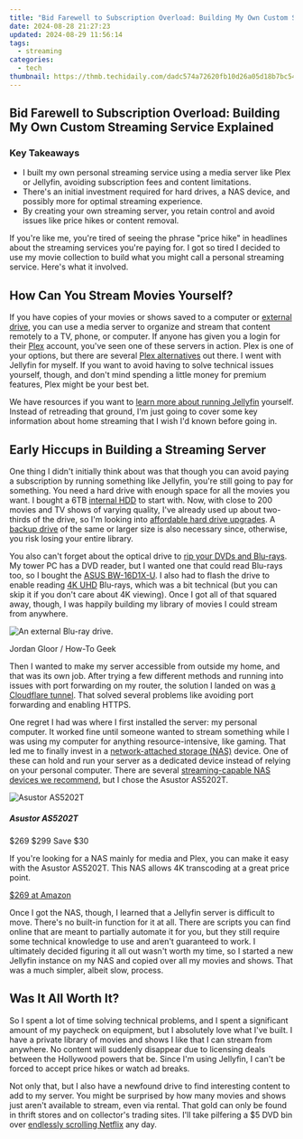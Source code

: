 ```yaml
---
title: "Bid Farewell to Subscription Overload: Building My Own Custom Streaming Service Explained"
date: 2024-08-28 21:27:23
updated: 2024-08-29 11:56:14
tags:
  - streaming
categories:
  - tech
thumbnail: https://thmb.techidaily.com/dadc574a72620fb10d26a05d18b7bc541d4008da38e3f5b8b4a33a2f717ba587.jpg
---
```


## Bid Farewell to Subscription Overload: Building My Own Custom Streaming Service Explained

### Key Takeaways

* I built my own personal streaming service using a media server like Plex or Jellyfin, avoiding subscription fees and content limitations.
* There's an initial investment required for hard drives, a NAS device, and possibly more for optimal streaming experience.
* By creating your own streaming server, you retain control and avoid issues like price hikes or content removal.

 If you're like me, you're tired of seeing the phrase "price hike" in headlines about the streaming services you're paying for. I got so tired I decided to use my movie collection to build what you might call a personal streaming service. Here's what it involved.

##  How Can You Stream Movies Yourself?

 If you have copies of your movies or shows saved to a computer or [external drive](https://facebook-videos.techidaily.com/updated-in-2024-how-to-engage-fans-through-real-time-streams-mobile-edition/), you can use a media server to organize and stream that content remotely to a TV, phone, or computer. If anyone has given you a login for their [Plex](https://network-issues.techidaily.com/instantly-eradicate-playback-problems/) account, you've seen one of these servers in action. Plex is one of your options, but there are several [Plex alternatives](https://win-answers.techidaily.com/effective-remedies-for-unresponsive-qbittorrent-torrents/) out there. I went with Jellyfin for myself. If you want to avoid having to solve technical issues yourself, though, and don't mind spending a little money for premium features, Plex might be your best bet.

 We have resources if you want to [learn more about running Jellyfin](https://extra-approaches.techidaily.com/iphone-tricks-to-embrace-cameras-motion-artistry-for-2024/) yourself. Instead of retreading that ground, I'm just going to cover some key information about home streaming that I wish I'd known before going in.

##  Early Hiccups in Building a Streaming Server

 One thing I didn't initially think about was that though you can avoid paying a subscription by running something like Jellyfin, you're still going to pay for something. You need a hard drive with enough space for all the movies you want. I bought a 6TB [internal HDD](https://screen-video-capture.techidaily.com/updated-2024-approved-5-secrets-to-preventing-blank-scenes-with-obs-recording/) to start with. Now, with close to 200 movies and TV shows of varying quality, I've already used up about two-thirds of the drive, so I'm looking into [affordable hard drive upgrades](https://blog-min.techidaily.com/how-i-transferred-messages-from-xiaomi-redmi-note-12-4g-to-iphone-12xs-max-in-seconds-drfone-by-drfone-transfer-from-android-transfer-from-android/). A [backup drive](https://discord-videos.techidaily.com/updated-mastering-live-broadcasts-your-step-by-step-guide-to-discord-streaming/) of the same or larger size is also necessary since, otherwise, you risk losing your entire library.

 You also can't forget about the optical drive to [rip your DVDs and Blu-rays](https://on-screen-recording.techidaily.com/new-in-2024-innovative-ways-to-capture-online-discussions/). My tower PC has a DVD reader, but I wanted one that could read Blu-rays too, so I bought the [ASUS BW-16D1X-U](https://www.amazon.com/Computer-International-BW-16D1X-U-Powerful-Blu-ray/dp/B071VP89X1?tag=hotoge-20&ascsubtag=UUhtgUeUpU2004575&asc%5Frefurl=https%3A%2F%2Fwww.howtogeek.com%2Fi-canceled-my-streaming-services-and-rolled-my-own%2F&asc%5Fcampaign=Evergreen). I also had to flash the drive to enable reading [4K UHD](https://sim-unlock.techidaily.com/how-to-unlock-sim-cards-of-oppo-a78-5g-without-puk-codes-by-drfone-android/) Blu-rays, which was a bit technical (but you can skip it if you don't care about 4K viewing). Once I got all of that squared away, though, I was happily building my library of movies I could stream from anywhere.

![An external Blu-ray drive.](https://static1.howtogeekimages.com/wordpress/wp-content/uploads/2023/11/52781571646_3bd529ceb6_o.jpg) 

Jordan Gloor / How-To Geek

 Then I wanted to make my server accessible from outside my home, and that was its own job. After trying a few different methods and running into issues with port forwarding on my router, the solution I landed on was [a Cloudflare tunnel](https://www.cloudflare.com/products/tunnel/). That solved several problems like avoiding port forwarding and enabling HTTPS.

 One regret I had was where I first installed the server: my personal computer. It worked fine until someone wanted to stream something while I was using my computer for anything resource-intensive, like gaming. That led me to finally invest in a [network-attached storage (NAS)](https://fox-access.techidaily.com/new-in-2024-unleashing-potential-in-4k-with-top-gimbals-selection/) device. One of these can hold and run your server as a dedicated device instead of relying on your personal computer. There are several [streaming-capable NAS devices we recommend](https://screen-recording.techidaily.com/updated-2024-approved-navigating-virtual-boards-with-ease-a-guide-to-using-google-meet-on-diverse-devices/), but I chose the Asustor AS5202T.

![Asustor AS5202T](https://static1.howtogeekimages.com/wordpress/wp-content/uploads/2023/10/asustor-as5202t.png) 

#####  Asustor AS5202T

$269 $299 Save $30 

If you're looking for a NAS mainly for media and Plex, you can make it easy with the Asustor AS5202T. This NAS allows 4K transcoding at a great price point.

[$269 at Amazon](https://www.amazon.com/Asustor-AS5202T-Inspired-Attached-Dual-Core/dp/B07PW9DV56?tag=hotoge-20&ascsubtag=UUhtgUeUpU2004575&asc%5Frefurl=https%3A%2F%2Fwww.howtogeek.com%2Fi-canceled-my-streaming-services-and-rolled-my-own%2F&asc%5Fcampaign=Evergreen) 

 Once I got the NAS, though, I learned that a Jellyfin server is difficult to move. There's no built-in function for it at all. There are scripts you can find online that are meant to partially automate it for you, but they still require some technical knowledge to use and aren't guaranteed to work. I ultimately decided figuring it all out wasn't worth my time, so I started a new Jellyfin instance on my NAS and copied over all my movies and shows. That was a much simpler, albeit slow, process.

##  Was It All Worth It?

 So I spent a lot of time solving technical problems, and I spent a significant amount of my paycheck on equipment, but I absolutely love what I've built. I have a private library of movies and shows I like that I can stream from anywhere. No content will suddenly disappear due to licensing deals between the Hollywood powers that be. Since I'm using Jellyfin, I can't be forced to accept price hikes or watch ad breaks.

 Not only that, but I also have a newfound drive to find interesting content to add to my server. You might be surprised by how many movies and shows just aren't available to stream, even via rental. That gold can only be found in thrift stores and on collector's trading sites. I'll take pilfering a $5 DVD bin over [endlessly scrolling Netflix](https://video-screen-grab.techidaily.com/straightforward-steps-upside-down-video-rotation-using-vlc-for-2024/) any day.

<ins class="adsbygoogle"
     style="display:block"
     data-ad-format="autorelaxed"
     data-ad-client="ca-pub-7571918770474297"
     data-ad-slot="1223367746"></ins>



<ins class="adsbygoogle"
     style="display:block"
     data-ad-client="ca-pub-7571918770474297"
     data-ad-slot="8358498916"
     data-ad-format="auto"
     data-full-width-responsive="true"></ins>
